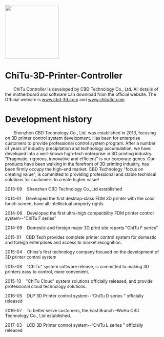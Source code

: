 <img align="top" width=175 src="https://cloud.githubusercontent.com/assets/25577959/22647081/7f5791fe-ecaa-11e6-9df2-6caa0d8c398c.png" />


# ChiTu-3D-Printer-Controller
&nbsp;&nbsp;&nbsp;&nbsp;&nbsp;&nbsp;&nbsp;ChiTu Controller is developed by CBD Technology Co., Ltd. 
All details of the motherboard and software can download from the official website. 
The Official website is www.cbd-3d.com  and  www.chitu3d.com
# Development history
&nbsp;&nbsp;&nbsp;&nbsp;&nbsp;&nbsp; Shenzhen CBD Technology Co., Ltd. was established in 2013, focusing on 3D printer control system development. Has been for enterprise customers to provide professional control system program. After a number of years of industry precipitation and technology accumulation, we have developed into a well-known high-tech enterprise in 3D printing industry.
 "Pragmatic, rigorous, innovative and efficient" is our corporate genes. Our products have been walking in the forefront of 3D printing industry, has been firmly occupy the high-end market. CBD Technology "focus on creating value", is committed to providing professional and stable technical solutions for customers to create higher value!
 
 
 2013-09&nbsp;&nbsp;&nbsp;&nbsp;Shenzhen CBD Technology Co.,Ltd established
 
 2014-01&nbsp;&nbsp;&nbsp;&nbsp;Developed the first desktop-class FDM 3D printer with the color touch screen, have all intellectual property rights
 
 2014-06&nbsp;&nbsp;&nbsp;&nbsp;Developed the first ultra-high compatibility FDM printer control system--"ChiTu F series"
 
 2014-09&nbsp;&nbsp;&nbsp;&nbsp;Domestic and foreign major 3D print site reports "ChiTu F series"
 
 2015-01&nbsp;&nbsp;&nbsp;&nbsp;CBD Tech provides complete printer control system for domestic and foreign  enterprises and access to market recognition.
 
 2015-04&nbsp;&nbsp;&nbsp;&nbsp;China's first technology company focused on the development of 3D printer control system
 
 2015-08&nbsp;&nbsp;&nbsp;&nbsp;"ChiTu" system software release, is committed to making 3D printers easy to control, more convenient.
 
 2015-10&nbsp;&nbsp;&nbsp;&nbsp;"ChiTu Cloud" system solutions officially released, and provide professional cloud technology solutions.
 
 2016-05&nbsp;&nbsp;&nbsp;&nbsp;DLP 3D Printer control system--”ChiTu D series ” officially released
 
 2016-07&nbsp;&nbsp;&nbsp;&nbsp;To better serve customers, the East Branch -WuHu CBD Technology Co., Ltd established.
 
 2017-03&nbsp;&nbsp;&nbsp;&nbsp;LCD 3D Printer control system--”ChiTu L series ” officially released
